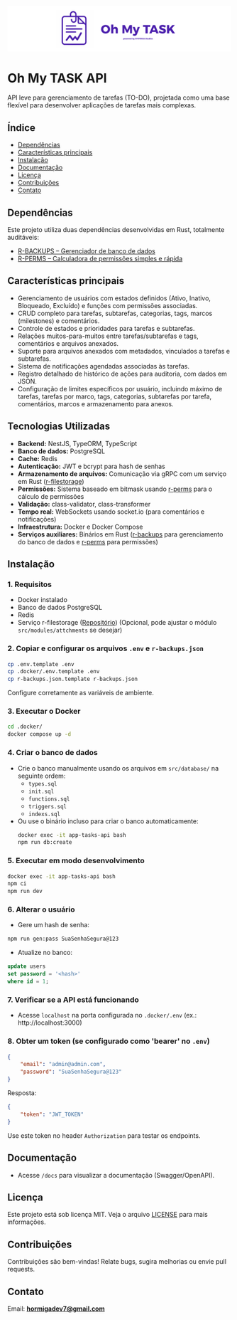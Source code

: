 ![Banner](../../assets/banner.png)

# Oh My TASK API

API leve para gerenciamento de tarefas (TO-DO), projetada como uma base flexível para desenvolver aplicações de tarefas mais complexas.

## Índice

- [Dependências](#dependências)
- [Características principais](#características-principais)
- [Instalação](#instalação)
- [Documentação](#documentação)
- [Licença](#licença)
- [Contribuições](#contribuições)
- [Contato](#contato)

## Dependências

Este projeto utiliza duas dependências desenvolvidas em Rust, totalmente auditáveis:

- [R-BACKUPS – Gerenciador de banco de dados](https://github.com/HormigaDev/r-backups)
- [R-PERMS – Calculadora de permissões simples e rápida](https://github.com/HormigaDev/r-perms)

## Características principais

- Gerenciamento de usuários com estados definidos (Ativo, Inativo, Bloqueado, Excluído) e funções com permissões associadas.
- CRUD completo para tarefas, subtarefas, categorias, tags, marcos (milestones) e comentários.
- Controle de estados e prioridades para tarefas e subtarefas.
- Relações muitos-para-muitos entre tarefas/subtarefas e tags, comentários e arquivos anexados.
- Suporte para arquivos anexados com metadados, vinculados a tarefas e subtarefas.
- Sistema de notificações agendadas associadas às tarefas.
- Registro detalhado de histórico de ações para auditoria, com dados em JSON.
- Configuração de limites específicos por usuário, incluindo máximo de tarefas, tarefas por marco, tags, categorias, subtarefas por tarefa, comentários, marcos e armazenamento para anexos.

## Tecnologias Utilizadas

- **Backend:** NestJS, TypeORM, TypeScript
- **Banco de dados:** PostgreSQL
- **Cache:** Redis
- **Autenticação:** JWT e bcrypt para hash de senhas
- **Armazenamento de arquivos:** Comunicação via gRPC com um serviço em Rust ([r-filestorage](https://github.com/HormigaDev/r-filestorage))
- **Permissões:** Sistema baseado em bitmask usando [r-perms](https://github.com/HormigaDev/r-perms) para o cálculo de permissões
- **Validação:** class-validator, class-transformer
- **Tempo real:** WebSockets usando socket.io (para comentários e notificações)
- **Infraestrutura:** Docker e Docker Compose
- **Serviços auxiliares:** Binários em Rust ([r-backups](https://github.com/HormigaDev/r-backups) para gerenciamento do banco de dados e [r-perms](https://github.com/HormigaDev/r-perms) para permissões)

## Instalação

### 1. Requisitos

- Docker instalado
- Banco de dados PostgreSQL
- Redis
- Serviço r-filestorage ([Repositório](https://github.com/HormigaDev/r-filestorage)) (Opcional, pode ajustar o módulo `src/modules/attchments` se desejar)

### 2. Copiar e configurar os arquivos `.env` e `r-backups.json`

```bash
cp .env.template .env
cp .docker/.env.template .env
cp r-backups.json.template r-backups.json
```

Configure corretamente as variáveis de ambiente.

### 3. Executar o Docker

```bash
cd .docker/
docker compose up -d
```

### 4. Criar o banco de dados

- Crie o banco manualmente usando os arquivos em `src/database/` na seguinte ordem:
    - `types.sql`
    - `init.sql`
    - `functions.sql`
    - `triggers.sql`
    - `indexs.sql`
- Ou use o binário incluso para criar o banco automaticamente:
    ```bash
    docker exec -it app-tasks-api bash
    npm run db:create
    ```

### 5. Executar em modo desenvolvimento

```bash
docker exec -it app-tasks-api bash
npm ci
npm run dev
```

### 6. Alterar o usuário

- Gere um hash de senha:

```bash
npm run gen:pass SuaSenhaSegura@123
```

- Atualize no banco:

```sql
update users
set password = '<hash>'
where id = 1;
```

### 7. Verificar se a API está funcionando

- Acesse `localhost` na porta configurada no `.docker/.env` (ex.: http://localhost:3000)

### 8. Obter um token (se configurado como 'bearer' no `.env`)

```json
{
    "email": "admin@admin.com",
    "password": "SuaSenhaSegura@123"
}
```

Resposta:

```json
{
    "token": "JWT_TOKEN"
}
```

Use este token no header `Authorization` para testar os endpoints.

## Documentação

- Acesse `/docs` para visualizar a documentação (Swagger/OpenAPI).

## Licença

Este projeto está sob licença MIT. Veja o arquivo [LICENSE](./LICENSE) para mais informações.

## Contribuições

Contribuições são bem-vindas! Relate bugs, sugira melhorias ou envie pull requests.

## Contato

Email: **hormigadev7@gmail.com**
